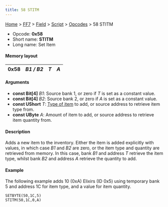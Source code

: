 ```yaml
---
title: 58 STITM
---
```


[Home](Main%20Page.md) > [FF7](FF7.md) > [Field](FF7/Field.md) > [Script](FF7/Field/Script.md) > [Opcodes](FF7/Field/Script/Opcodes.md) > 58 STITM

-   Opcode: **0x58**
-   Short name: **STITM**
-   Long name: Set Item

#### Memory layout

| 0x58 | *B1 / B2* | *T* | *A* |
|------|-----------|-----|-----|

#### Arguments

-   **const Bit\[4\]** *B1*: Source bank 1, or zero if *T* is set as a
    constant value.
-   **const Bit\[4\]** *B2*: Source bank 2, or zero if *A* is set as a
    constant value.
-   **const UShort** *T*: [Type of item][] to add, or source address to
    retrieve item type from.
-   **const UByte** *A*: Amount of item to add, or source address to
    retrieve item quantity from.

#### Description

Adds a new item to the inventory. Either the item is added explicitly
with values, in which case *B1* and *B2* are zero, or the item type and
quantity are retrieved from memory. In this case, bank *B1* and address
*T* retrieve the item type, whilst bank *B2* and address *A* retrieve
the quantity to add.

#### Example

The following example adds 10 (0xA) Elixirs (ID 0x5) using temporary
bank 5 and address 1C for item type, and a value for item quantity.

`SETBYTE(50,1C,5)`  
`STITM(50,1C,0,A)`

  [Type of item]: FF7/Field/Script/Item%20ID.md "wikilink"
